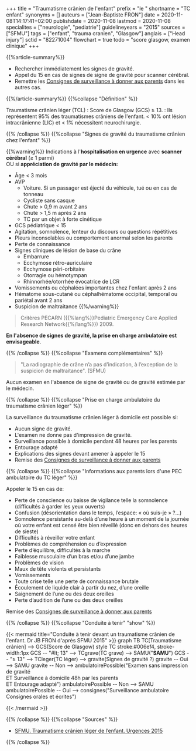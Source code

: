 +++
title = "Traumatisme crânien de l'enfant"
prefix = "le "
shortname = "TC enfant"
synonyms = []
auteurs = ["Jean-Baptiste FRON"]
date = 2020-11-08T14:17:41+02:00
publishdate = 2020-11-08
lastmod = 2020-11-08
specialites = ["neurologie", "pediatrie"]
guidelineyears = "2015"
sources = ["SFMU"]
tags = ["enfant", "trauma cranien", "Glasgow"]
anglais = ["Head injury"]
sctid = "82271004"
flowchart = true
todo = "score glasgow, examen clinique"
+++

{{%article-summary%}}

- Rechercher immédiatement les signes de gravité.
- Appel du 15 en cas de signes de signe de gravité pour scanner cérébral.
- Remettre les [Consignes de surveillance à donner aux parents](/print/tc-enfant-consignes.pdf) dans les autres cas.

{{%/article-summary%}}
{{%collapse "Définition" %}}

Traumatisme crânien léger (TCL)
: Score de Glasgow (GCS) ≥ 13.
: Ils représentent 95% des traumatismes crâniens de l'enfant. < 10% ont lésion intracrânienne (LIC) et < 1% nécessitent neurochirurgie.

{{% /collapse %}}
{{%collapse "Signes de gravité du traumatisme crânien chez l'enfant" %}}

{{%warning%}}
Indications à l'**hospitalisation en urgence** avec **scanner cérébral** (≥ 1 parmi)  
OU si **appréciation de gravité par le médecin:**

- Âge < 3 mois
- AVP  
  - Voiture. Si un passager est éjecté du véhicule, tué ou en cas de tonneau
  - Cycliste sans casque
  - Chute > 0,9 m avant 2 ans
  - Chute > 1,5 m après 2 ans
  - TC par un objet à forte cinétique
- GCS pédiatrique < 15
- Agitation, somnolence, lenteur du discours ou questions répétitives
- Pleurs inconsolables ou comportement anormal selon les parents
- Perte de connaissance
- Signes cliniques de lésion de base du crâne
  - Embarrure
  - Ecchymose rétro-auriculaire
  - Ecchymose péri-orbitaire
  - Otorragie ou hémotympan
  - Rhinnorhée/otorrhée évocatrice de LCR
- Vomissements ou céphalées importantes chez l'enfant après 2 ans
- Hématome sous-cutané ou céphalhématome occipital, temporal ou pariétal avant 2 ans
- Suspicion de maltraitance
{{%/warning%}}

> Critères PECARN ({{%lang%}}Pediatric Emergency Care Applied Research Network{{%/lang%}}) 2009.

**En l'absence de signes de gravité, la prise en charge ambulatoire est envisageable**.

{{% /collapse %}}
{{%collapse "Examens complémentaires" %}}

> "La radiographie de crâne n’a pas d’indication, à l’exception de la suspicion de maltraitance". (SFMU)

Aucun examen en l'absence de signe de gravité ou de gravité estimée par le médecin.

{{% /collapse %}}
{{%collapse "Prise en charge ambulatoire du traumatisme crânien léger" %}}

La surveillance du traumatisme crânien léger à domicile est possible si:

- Aucun signe de gravité.
- L'examen ne donne pas d'impression de gravité.
- Surveillance possible à domicile pendant 48 heures par les parents
- Entourage adapté
- Explications des signes devant amener à appeler le 15
- Remise des [Consignes de surveillance à donner aux parents](/print/tc-enfant-consignes.pdf)

{{% /collapse %}}
{{%collapse "Informations aux parents lors d'une PEC ambulatoire du TC léger" %}}

Appeler le 15 en cas de:

- Perte de conscience ou baisse de vigilance telle la somnolence (difficultés à garder les yeux ouverts)
- Confusion (désorientation dans le temps, l’espace: « où suis-je » ?...)
- Somnolence persistante au-delà d’une heure à un moment de la journée où votre enfant est censé être bien réveillé (donc en dehors des heures de sieste)
- Difficultés à réveiller votre enfant
- Problèmes de compréhension ou d’expression
- Perte d’équilibre, difficultés à la marche
- Faiblesse musculaire d’un bras et/ou d’une jambe
- Problèmes de vision
- Maux de tête violents et persistants
- Vomissements
- Toute crise telle une perte de connaissance brutale
- Écoulement de liquide clair à partir du nez, d’une oreille
- Saignement de l’une ou des deux oreilles
- Perte d’audition de l’une ou des deux oreilles

Remise des [Consignes de surveillance à donner aux parents](/print/tc-enfant-consignes.pdf)

{{% /collapse %}}
{{%collapse "Conduite à tenir" "show" %}}

{{< mermaid title="Conduite à tenir devant un traumatisme crânien de l'enfant. Dr JB FRON d'après SFMU 2015" >}}
graph TB
  TC[Traumatisme crânien] --> GCS(Score de Glasgow)
  style TC stroke:#006ef4, stroke-width:1px
  GCS -- "#lt; 13" --> TCgrave(TC grave) --> SAMU("<b>SAMU</b>")
  GCS -- "≥ 13" --> TCleger(TC léger) --> gravite(Signes de gravité ?)
    gravite -- Oui --> SAMU
    gravite -- Non --> ambulatoirePossible("Examen sans impression de gravité<br>ET Surveillance à domicile 48h par les parents<br>ET Entourage adapté")
      ambulatoirePossible -- Non --> SAMU
      ambulatoirePossible -- Oui --> consignes("Surveillance ambulatoire<br>Consignes orales et écrites")

{{< /mermaid >}}

{{% /collapse %}}
{{%collapse "Sources" %}}

- [SFMU. Traumatisme crânien léger de l’enfant. Urgences 2015](https://www.sfmu.org/upload/70_formation/02_eformation/02_congres/Urgences/urgences2015/donnees/pdf/039.pdf)

{{% /collapse %}}
